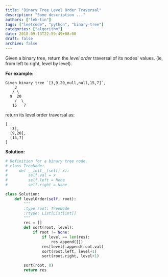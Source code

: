 ```yaml
---
title: "Binary Tree Level Order Traversal"
description: "Some description ..."
authors: ["lek-tin"]
tags: ["leetcode", "python", "binary-tree"]
categories: ["algorithm"]
date: 2018-09-13T22:59:49+08:00
draft: false
archive: false
---
```

Given a binary tree, return the _level order_ traversal of its nodes' values. (ie, from left to right, level by level).

**For example:**
```
Given binary tree `[3,9,20,null,null,15,7]`,
    3
   / \
  9  20
    /  \
   15   7
```
return its level order traversal as:
```
[
  [3],
  [9,20],
  [15,7]
]
```
**Solution:**
```python
# Definition for a binary tree node.
# class TreeNode:
#     def __init__(self, x):
#         self.val = x
#         self.left = None
#         self.right = None

class Solution:
    def levelOrder(self, root):
        """
        :type root: TreeNode
        :rtype: List[List[int]]
        """
        res = []
        def sort(root, level):
            if root != None:
                if level == len(res):
                    res.append([])
                res[level].append(root.val)
                sort(root.left, level+1)
                sort(root.right, level+1)

        sort(root, 0)
        return res
```